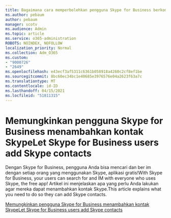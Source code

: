 ```yaml
---
title: Bagaimana cara memperbolehkan pengguna Skype for Business berkomunikasi dengan pengguna Skype
ms.author: pebaum
author: pebaum
manager: scotv
ms.audience: Admin
ms.topic: article
ms.service: o365-administration
ROBOTS: NOINDEX, NOFOLLOW
localization_priority: Normal
ms.collection: Adm_O365
ms.custom:
- "9000726"
- "2649"
ms.openlocfilehash: e43ecf3af5311c6361b058918a4260c2cf8ef1be
ms.sourcegitcommit: 8bc60ec34bc1e40685e3976576e04a2623f63a7c
ms.translationtype: MT
ms.contentlocale: id-ID
ms.lasthandoff: 04/15/2021
ms.locfileid: "51811315"
---
```

# <a name="let-skype-for-business-users-add-skype-contacts"></a><span data-ttu-id="141c0-102">Memungkinkan pengguna Skype for Business menambahkan kontak Skype</span><span class="sxs-lookup"><span data-stu-id="141c0-102">Let Skype for Business users add Skype contacts</span></span>

<span data-ttu-id="141c0-103">Dengan Skype for Business, pengguna Anda bisa mencari dan ber im dengan setiap orang yang menggunakan Skype, aplikasi gratis!</span><span class="sxs-lookup"><span data-stu-id="141c0-103">With Skype for Business, your users can search for and IM with everyone who uses Skype, the free app!</span></span> <span data-ttu-id="141c0-104">Artikel ini menjelaskan apa yang perlu Anda lakukan agar mereka dapat menambahkan kontak Skype.</span><span class="sxs-lookup"><span data-stu-id="141c0-104">This article explains what you need to do so they can add Skype contacts.</span></span>

[<span data-ttu-id="141c0-105">Memungkinkan pengguna Skype for Business menambahkan kontak Skype</span><span class="sxs-lookup"><span data-stu-id="141c0-105">Let Skype for Business users add Skype contacts</span></span>](https://docs.microsoft.com/skypeforbusiness/set-up-skype-for-business-online/let-skype-for-business-users-add-skype-contacts)